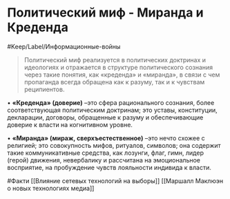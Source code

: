 # Политический миф - Миранда и Креденда

#Keep/Label/Информационные-войны

> Политический миф реализуется в политических доктринах и идеологиях и отражается в структуре политического сознания через такие понятия, как «креденда» и «миранда», в связи с чем пропаганда всегда обращена как к разуму, так и к чувствам реципиентов.

• **«Креденда» (доверие)** –это сфера рационального сознания, более соответствующая политическим доктринам; это уставы, конституции, декларации, договоры, обращенные к разуму и обеспечивающие доверие к власти на когнитивном уровне.

• **«Миранда» (мираж, сверхъестественное)** –это нечто схожее с религией; это совокупность мифов, ритуалов, символов; она содержит такие коммуникативные средства, как лозунги, флаг, гимн, лидер (герой) движения, невербалику и рассчитана на эмоциональное восприятие, на пробуждение чувств лояльности индивида к власти.

#Факти
[[Влияние сетевых технологий на выборы]]
[[Маршалл Маклюэн о новых технологиях медиа]]
